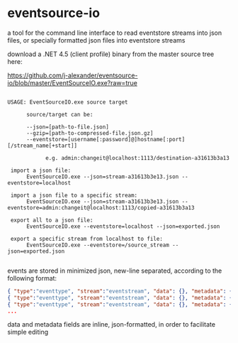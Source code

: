 eventsource-io
=============

a tool for the command line interface to read eventstore streams into json files, or specially formatted json files into eventstore streams

download a .NET 4.5 (client profile) binary from the master source tree here:

https://github.com/j-alexander/eventsource-io/blob/master/EventSourceIO.exe?raw=true


```

USAGE: EventSourceIO.exe source target

      source/target can be:

      --json=[path-to-file.json]
      --gzip=[path-to-compressed-file.json.gz]
      --eventstore=[username[:password]@]hostname[:port][/stream_name[+start]]

            e.g. admin:changeit@localhost:1113/destination-a31613b3a13

 import a json file:
      EventSourceIO.exe --json=stream-a31613b3e13.json --eventstore=localhost

 import a json file to a specific stream:
      EventSourceIO.exe --json=stream-a31613b3e13.json --eventstore=admin:changeit@localhost:1113/copied-a31613b3a13

 export all to a json file:
      EventSourceIO.exe --eventstore=localhost --json=exported.json

 export a specific stream from localhost to file:
      EventSourceIO.exe --eventstore=/source_stream --json=exported.json
	  
```

events are stored in minimized json, new-line separated, according to the following format:
```JSON
{ "type":"eventtype", "stream":"eventstream", "data": {}, "metadata": {} }
{ "type":"eventtype", "stream":"eventstream", "data": {}, "metadata": {} }
{ "type":"eventtype", "stream":"eventstream", "data": {}, "metadata": {} }
...
```
data and metadata fields are inline, json-formatted, in order to facilitate simple editing
